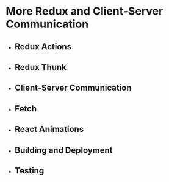 # More Redux and Client-Server Communication

- ## Redux Actions
- ## Redux Thunk
- ## Client-Server Communication
- ## Fetch
- ## React Animations
- ## Building and Deployment
- ## Testing
